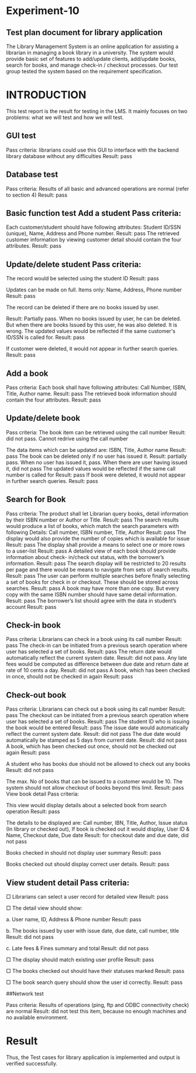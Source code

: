 # Experiment-10
## Test plan document for library application
The Library Management System is an online application for assisting a librarian in managing a 
book library in a university. The system would provide basic set of features to add/update clients, 
add/update books, search for books, and manage check-in / checkout processes. Our test group 
tested the system based on the requirement specification. 
# INTRODUCTION
This test report is the result for testing in the LMS. It mainly focuses on two problems: what 
we will test and how we will test. 
## GUI test 
Pass criteria: librarians could use this GUI to interface with the backend library database 
without any difficulties 
Result: pass 
## Database test 
Pass criteria: Results of all basic and advanced operations are normal (refer to section 4) 
Result: pass 
## Basic function test Add a student Pass criteria: 
Each customer/student should have following attributes: Student ID/SSN 
(unique), Name, Address and Phone number. 
Result: pass 
The retrieved customer information by viewing customer detail should contain 
the four attributes. 
Result: pass 
## Update/delete student Pass criteria: 
The record would be selected using the student ID 
Result: pass 

Updates can be made on full. Items only: Name, Address, Phone number 
Result: pass 

The record can be deleted if there are no books issued by user. 

Result: Partially pass. When no books issued by user, he can be deleted. But 
when there are books Issued by this user, he was also deleted. It is wrong. 
The updated values would be reflected if the same customer's ID/SSN is called 
for. 
Result: pass 

If customer were deleted, it would not appear in further search queries. 
Result: pass 

## Add a book 

 Pass criteria: 
Each book shall have following attributes: Call Number, ISBN, Title, Author 
name. 
Result: pass 
The retrieved book information should contain the four attributes. 
Result: pass 
## Update/delete book 
Pass criteria: 
The book item can be retrieved using the call number 
Result: did not pass. Cannot redrive using the call number 

 The data items which can be updated are: ISBN, Title, Author name Result: pass 
The book can be deleted only if no user has issued it. 
Result: partially pass. When no user has issued it, pass. When there are 
user having issued it, did not pass 
The updated values would be reflected if the same call number is called for Result: 
pass 
If book were deleted, it would not appear in further search queries. Result: pass 
## Search for Book
Pass criteria: 
The product shall let Librarian query books„ detail information by their 
ISBN number or Author or Title. 
Result: pass 
The search results would produce a list of books, which match the 
search parameters with following Details: Call number, ISBN 
number, Title, Author 
Result: pass 
The display would also provide the number of copies which is available for issue 
Result: pass 
The display shall provide a means to select one or more rows to a user-list Result: 
pass 
A detailed view of each book should provide information about check- 
in/check out status, with the borrower’s information. 
Result: pass 
The search display will be restricted to 20 results per page and there 
would be means to navigate from sets of search results. 
Result: pass 
The user can perform multiple searches before finally selecting a set 
of books for check in or checkout. These should be stored across 
searches. 
Result: pass 
A book may have more than one copy. But every copy with the same 
ISBN number should have same detail information. 
Result: pass 
The borrower’s list should agree with the data in student’s account Result: pass

## Check-in book 
Pass criteria:
Librarians can check in a book using its call number 
Result: pass 
The check-in can be initiated from a previous search operation where 
user has selected a set of books. 
Result: pass 
The return date would automatically reflect the current 
system date. Result: did not pass. 
Any late fees would be computed as difference between due date and 
return date at rate of 10 cents a day. 
Result: did not pass 
A book, which has been checked in once, should not be checked in again Result: 
pass 
## Check-out book 
Pass criteria: 
Librarians can check out a book using its call number Result: pass 
The checkout can be initiated from a previous search operation where user has selected a set of 
books. 
Result: pass 
The student ID who is issuing the book would be entered Result: pass 
The issue date would automatically reflect the current system date. Result: did not pass 
The due date would automatically be stamped as 5 days from current date. Result: did not pass 
A book, which has been checked out once, should not be checked out again 
Result: pass 

 A student who has books due should not be allowed to check out any books 
Result: did not pass 

 The max. No of books that can be issued to a customer would be 10. The system should not 
allow checkout of books beyond this limit. 
Result: pass View book detail Pass criteria: 

 This view would display details about a selected book from search operation 
Result: pass 

 The details to be displayed are: Call number, IBN, Title, Author, Issue status (In library or 
checked out), If book is checked out it would display, User ID & Name, Checkout date, Due 
date 
Result: for checkout date and due date, did not pass 

 Books checked in should not display user summary 
Result: pass 

 Books checked out should display correct user details. Result: pass 

## View student detail Pass criteria: 
□ Librarians can select a user record for detailed view Result: pass 

□ The detail view should show: 

a. User name, ID, Address & Phone number Result: pass 

b. The books issued by user with issue date, due date, call number, title Result: did not pass 

c. Late fees & Fines summary and total Result: did not pass 

□ The display should match existing user profile Result: pass 

□ The books checked out should have their statuses marked Result: pass 

□ The book search query should show the user id correctly. Result: pass 
 
##Network test 
 
Pass criteria: Results of operations (ping, ftp and ODBC connectivity check) are normal 
Result: did not test this item, because no enough machines and no available environment. 

# Result
Thus, the Test cases for library application is implemented and output is verified successfully.
